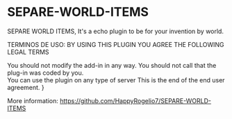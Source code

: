 # SEPARE-WORLD-ITEMS
SEPARE WORLD ITEMS,  It's a echo plugin to be for your invention by world.

TERMINOS DE USO:
BY USING THIS PLUGIN YOU AGREE THE FOLLOWING LEGAL TERMS
 
You should not modify the add-in in any way. You should not call that the plug-in was coded by you.              
You can use the plugin on any type of server
This is the end of the end user agreement.  }

More information: https://github.com/HappyRogelio7/SEPARE-WORLD-ITEMS
